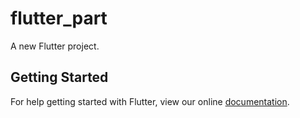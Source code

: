 # flutter_part

A new Flutter project.

## Getting Started

For help getting started with Flutter, view our online
[documentation](https://flutter.io/).
